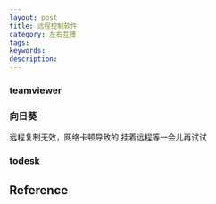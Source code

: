 ```yaml
---
layout: post
title: 远程控制软件
category: 左右互搏
tags: 
keywords: 
description: 
---
```



### teamviewer

### 向日葵

远程复制无效，网络卡顿导致的 挂着远程等一会儿再试试

### todesk

## Reference

